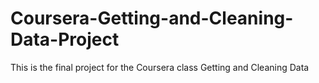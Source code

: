 # Coursera-Getting-and-Cleaning-Data-Project
This is the final project for the Coursera class Getting and Cleaning Data
